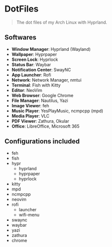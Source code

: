 # DotFiles

> The dot files of my Arch Linux with Hyprland.

## Softwares

- **Window Manager**: Hyprland (Wayland)
- **Wallpaper**: Hyprpaper
- **Screen Lock**: Hyprlock
- **Status Bar**: Waybar
- **Notification Center**: SwayNC
- **App Launcher**: Rofi
- **Network**: Network Manager, nmtui
- **Terminal**: Fish with Kitty
- **Editor**: NeoVim
- **Web Browser**: Google Chrome
- **File Manager**: Nautilus, Yazi
- **Image Viewer**: feh
- **Music Player**: YesPlayMusic, ncmpcpp (mpd)
- **Media Player**: VLC
- **PDF Viewer**: Zathura, Okular
- **Office**: LibreOffice, Microsoft 365

## Configurations included

- feh
- fish
- hypr
  - hyprland
  - hyprpaper
  - hyprlock
- kitty
- mpd
- ncmpcpp
- neovim
- rofi
  - launcher
  - wifi-menu
- swaync
- waybar
- yazi
- zathura
- chrome
